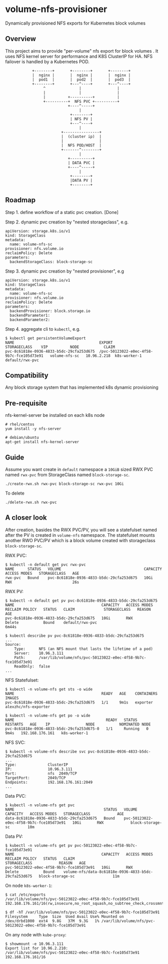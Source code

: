 # volume-nfs-provisioner
Dynamically provisioned NFS exports for Kubernetes block volumes

## Overview
This project aims to provide "per-volume" nfs export for block volumes .
It uses NFS kernel server for performance and K8S ClusterIP for HA.
NFS failover is handled by a Kubernetes POD. 
```
            +--------+       +--------+       +--------+
            |  nginx |       |  nginx |       |  nginx |
            |  pod1  |       |  pod2  |       |  pod3  |
            +--------+       +---^----+       +---^----+
                 ^               |                |
                 |               |                |
                 |          +----------+          |
                 +----------+  NFS PVC +----------+
                            +----^-----+
                                 |
                             +--------+
                             | NFS PV |
                             +---^----+
                                 |
                         +----------------+
                         |  (cluster ip)  |
                         |                |
                         |  NFS POD/HOST  |
                         +-------^--------+
                                 |
                            +----------+
                            | DATA PVC |
                            +----^-----+
                                 |
                             +--------+
                             |DATA PV |
                             +--------+

```

## Roadmap
Step 1. define workflow of a static pvc creation. [Done]

Step 2. dynamic pvc creation by "nested storageclass", e.g.
```
apiVersion: storage.k8s.io/v1
kind: StorageClass
metadata:
  name: volume-nfs-sc
provisioner: nfs.volume.io
reclaimPolicy: Delete
parameters:
  backendStorageClass: block-storage-sc
```
Step 3. dynamic pvc creation by "nested provisioner", e.g
```
apiVersion: storage.k8s.io/v1
kind: StorageClass
metadata:
  name: volume-nfs-sc
provisioner: nfs.volume.io
reclaimPolicy: Delete
parameters:
  backendProvisioner: block.storage.io
  backendParameter1:
  backendParameter2:
```
Step 4. aggregate cli to `kubectl`, e.g.
```
$ kubectl get persistentVolumeExport
NAME                                      EXPORT                                      STORAGECLASS    VIP          NODE           CLAIM
pvc-8c61818e-0936-4833-b5dc-29cfa253d675  /pvc-50123022-e0ec-4f58-9b7c-fce105d73e91   volume-nfs-sc   10.96.2.218  k8s-worker-1   default/rwx-pvc
```
## Compatibility
Any block storage system that has implemented k8s dynamic provisioning

## Pre-requisite
nfs-kernel-server be installed on each k8s node
```
# rhel/centos
yum install -y nfs-server

# debian/ubuntu
apt-get install nfs-kernel-server
```

## Guide
Assume you want create in `default` namespace a `10GiB` sized RWX PVC named `rwx-pvc` from StorageClass named `block-storage-sc`.

```
./create-rwx.sh rwx-pvc block-storage-sc rwx-pvc 10Gi
```

To delete 
```
./delete-rwx.sh rwx-pvc
```

## A closer look
After creation, basides the RWX PVC/PV, you will see a statefulset named after the PV is created in `volume-nfs` namespace. The statefulset mounts another RWO PVC/PV which is a block volume created with storageclass `block-storage-sc`.

RWX PVC:
```
$ kubectl -n default get pvc rwx-pvc
NAME      STATUS   VOLUME                                     CAPACITY   ACCESS MODES   STORAGECLASS   AGE
rwx-pvc   Bound    pvc-8c61818e-0936-4833-b5dc-29cfa253d675   10Gi       RWX                           26s
```

RWX PV:
```
$ kubectl -n default get pv pvc-8c61818e-0936-4833-b5dc-29cfa253d675
NAME                                       CAPACITY   ACCESS MODES   RECLAIM POLICY   STATUS   CLAIM             STORAGECLASS   REASON   AGE
pvc-8c61818e-0936-4833-b5dc-29cfa253d675   10Gi       RWX            Delete           Bound    default/rwx-pvc                           6m44s

$ kubectl describe pv pvc-8c61818e-0936-4833-b5dc-29cfa253d675
...
Source:
    Type:      NFS (an NFS mount that lasts the lifetime of a pod)
    Server:    10.96.3.111
    Path:      /var/lib/volume/nfs/pvc-50123022-e0ec-4f58-9b7c-fce105d73e91
    ReadOnly:  false
...
```

NFS Statefulset:
```
$ kubectl -n volume-nfs get sts -o wide
NAME                                       READY   AGE    CONTAINERS   IMAGES
pvc-8c61818e-0936-4833-b5dc-29cfa253d675   1/1     9m1s   exporter     alexzhc/nfs-exporter

$ kubectl -n volume-nfs get po -o wide
NAME                                         READY   STATUS    RESTARTS   AGE    IP                NODE           NOMINATED NODE
pvc-8c61818e-0936-4833-b5dc-29cfa253d675-0   1/1     Running   0          9m4s   192.168.176.161   k8s-worker-1
```

NFS SVC:
```
$ kubectl -n volume-nfs describe svc pvc-8c61818e-0936-4833-b5dc-29cfa253d675
...
Type:              ClusterIP
IP:                10.96.3.111
Port:              nfs  2049/TCP
TargetPort:        2049/TCP
Endpoints:         192.168.176.161:2049
...
```

Data PVC:
```
$ kubectl -n volume-nfs get pvc
NAME                                        STATUS   VOLUME                                     CAPACITY   ACCESS MODES   STORAGECLASS            AGE
data-8c61818e-0936-4833-b5dc-29cfa253d675   Bound    pvc-50123022-e0ec-4f58-9b7c-fce105d73e91   10Gi       RWX            block-storage-sc        10m
```

Data PV:
```
$ kubectl -n volume-nfs get pv pvc-50123022-e0ec-4f58-9b7c-fce105d73e91
NAME                                       CAPACITY   ACCESS MODES   RECLAIM POLICY   STATUS   CLAIM                                                  STORAGECLASS            REASON   AGE
pvc-50123022-e0ec-4f58-9b7c-fce105d73e91   10Gi       RWX            Delete           Bound    volume-nfs/data-8c61818e-0936-4833-b5dc-29cfa253d675   block-storage-sc                 11m
```

On node `k8s-worker-1`:
```
$ cat /etc/exports
/var/lib/volume/nfs/pvc-50123022-e0ec-4f58-9b7c-fce105d73e91 192.168.176.161/16(rw,insecure,no_root_squash,no_subtree_check,crossmnt)

$ df -hT /var/lib/volume/nfs/pvc-50123022-e0ec-4f58-9b7c-fce105d73e91
Filesystem     Type  Size  Used Avail Use% Mounted on
/dev/drbd1000  ext4  9.8G   37M  9.3G   1% /var/lib/volume/nfs/pvc-50123022-e0ec-4f58-9b7c-fce105d73e91
```

On any node with `kube-proxy`:
```
$ showmount -e 10.96.3.111
Export list for 10.96.2.210:
/var/lib/volume/nfs/pvc-50123022-e0ec-4f58-9b7c-fce105d73e91 192.168.176.161/16
```

